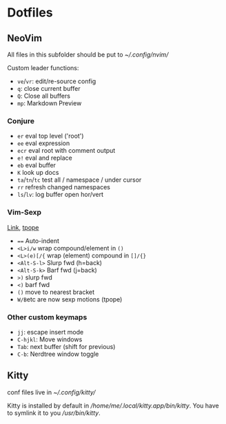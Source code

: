 # Dotfiles

## NeoVim

All files in this subfolder should be put to _~/.config/nvim/_

Custom leader functions:

* `ve`/`vr`: edit/re-source config
* `q`: close current buffer
* `Q`: Close all buffers
* `mp`: Markdown Preview

### Conjure

* `er` eval top level ('root')
* `ee` eval expression
* `ecr` eval root with comment output
* `e!` eval and replace
* `eb` eval buffer
* `K` look up docs
* `ta`/`tn`/`tc` test all / namespace / under cursor
* `rr` refresh changed namespaces
* `ls`/`lv`: log buffer open hor/vert

### Vim-Sexp

[Link](https://github.com/guns/vim-sexp), [tpope](https://github.com/tpope/vim-sexp-mappings-for-regular-people)

* `==` Auto-indent
* `<L>i/w` wrap compound/element in `()`
* `<L>(e)[/{` wrap (element) compound in `[]/{}`
* `<Alt-S-l>` Slurp fwd (h=back)
* `<Alt-S-k>` Barf fwd (j=back)
* `>)` slurp fwd
* `<)` barf fwd
* `()` move to nearest bracket
* `W/B`etc are now sexp motions (tpope)

### Other custom keymaps

* `jj`: escape insert mode
* `C-hjkl`: Move windows
* `Tab`: next buffer (shift for previous)
* `C-b`: Nerdtree window toggle

## Kitty

conf files live in _~/.config/kitty/_

Kitty is installed by default in _/home/me/.local/kitty.app/bin/kitty_. You have to symlink it to you _/usr/bin/kitty_.

